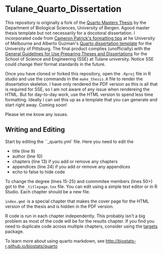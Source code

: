 # Tulane_Quarto_Dissertation

<!-- badges: start -->

<!-- badges: end -->

This repository is originally a fork of the [Quarto Masters Thesis](https://github.com/biostats-r/quartothesis) by the Department of Biological Sciences, University of Bergen. Agood master thesis template but not necessarily for a docotoral dissertation. I incorporated code from [Cameron Patrick's formatting tips](https://cameronpatrick.com/post/2023/07/quarto-thesis-formatting/#sec-additional-front-matter) at he University of Melbourne and  Alberto Guzman's [Quarto dissertation template](https://github.com/alberto-guzman/quarto-dissertation/tree/main) for the University of Pittsburg. The final product complies (unofficially) with the [General Guidelines for Use Preparing Theses and Dissertations](https://tulane.app.box.com/s/xxplukzuzv52f286hrvdxu4nx7l0kykp) for the School of Science and Engineering (SSE) at Tulane university. Notice SSE could change their format standards in the future. 


Once you have cloned or forked this repository, open the `.Rproj` file in R studio and use the commands in the `make_thesis.R` file to render the dissertation skeleton. I have only rendered the PDF version as this is all that is required for SSE, so I am not aware of any issue when rendereing the HTML.  But for day-to-day work, use the HTML version to spend less time formatting. Ideally I can set this up as a template that you can generate and start right away. Coming soon!

Please let me know any issues. 

## Writing and Editing

Start by editing the ``\_quarto.yml` file. Here you need to edit the

-   title (line 9)
-   author (line 10)
-   chapters (line 13) if you add or remove any chapters
-   appendices (line 24) if you add or remove any appendices
-   echo to false to hide code

To change the degree (lines 15-25) and commmitee members (lines 50>) got to the `_titlepage.tex` file. You can edit using a simple text editor or in R Studio. 
Each chapter should be a new file.

`index.qmd `is a special chapter that makes the cover page for the HTML version of the thesis and is hidden in the PDF version.

R code is run in each chapter independently. This probably isn't a big problem as most of the code will be for the results chapter. If you find you need to duplicate code across multiple chapters, consider using the [targets](https://books.ropensci.org/targets/) package.

To learn more about using quarto markdown, see <http://biostats-r.github.io/biostats/quarto>
